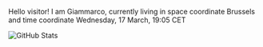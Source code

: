 Hello visitor! I am Giammarco, currently living in space coordinate Brussels and time coordinate Wednesday, 17 March, 19:05 CET

![GitHub Stats](https://github-readme-stats.vercel.app/api?username=grcasanova)
